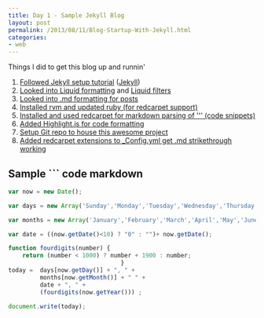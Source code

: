 ```yaml
---
title: Day 1 - Sample Jekyll Blog
layout: post
permalink: /2013/08/11/Blog-Startup-With-Jekyll.html
categories:
- web
---
```


Things I did to get this blog up and runnin'

1. [Followed Jekyll setup tutorial](http://www.andrewmunsell.com/tutorials/jekyll-by-example/index.html) ([Jekyll](http://jekyllrb.com/))
1. [Looked into Liquid formatting](https://github.com/Shopify/liquid/wiki/Liquid-for-Designers) and [Liquid filters](http://liquid.rubyforge.org/classes/Liquid/StandardFilters.html#M000012)
1. [Looked into .md formatting for posts](https://github.com/adam-p/markdown-here/wiki/Markdown-Cheatsheet) 
1. [Installed rvm and updated ruby (for redcarpet support)](http://stackoverflow.com/questions/3696564/how-to-update-ruby-to-1-9-x-on-mac)
1. [Installed and used redcarpet for markdown parsing of ''' (code snippets)](https://github.com/vmg/redcarpet)
1. [Added Highlight.js for code formatting](http://softwaremaniacs.org/soft/highlight/en/)
1. [Setup Git repo to house this awesome project](https://github.com/ssawchenko/jekyllblog)
1. [Added redcarpet extensions to _Config.yml get .md strikethrough working](http://stackoverflow.com/questions/13464590/github-flavored-markdown-and-pygments-highlighting-in-jekyll)

## Sample ``` code markdown 
```javascript
var now = new Date();

var days = new Array('Sunday','Monday','Tuesday','Wednesday','Thursday','Friday','Saturday');

var months = new Array('January','February','March','April','May','June','July','August','September','October','November','December');

var date = ((now.getDate()<10) ? "0" : "")+ now.getDate();

function fourdigits(number)	{
	return (number < 1000) ? number + 1900 : number;
								}
today =  days[now.getDay()] + ", " +
         months[now.getMonth()] + " " +
         date + ", " +
         (fourdigits(now.getYear())) ;

document.write(today);
```